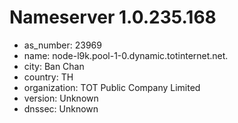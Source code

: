 # Nameserver 1.0.235.168

* as_number: 23969
* name: node-l9k.pool-1-0.dynamic.totinternet.net.
* city: Ban Chan
* country: TH
* organization: TOT Public Company Limited
* version: Unknown
* dnssec: Unknown
